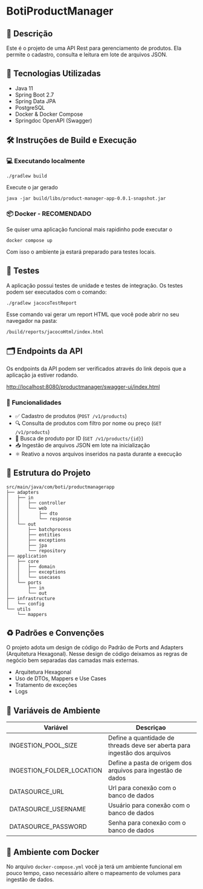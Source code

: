 # BotiProductManager

## 📌 Descrição
Este é o projeto de uma API Rest para gerenciamento de produtos. Ela permite o cadastro, consulta e leitura em lote de arquivos JSON.

## 🧱 Tecnologias Utilizadas
- Java 11
- Spring Boot 2.7
- Spring Data JPA
- PostgreSQL
- Docker & Docker Compose
- Springdoc OpenAPI (Swagger)

## 🛠️ Instruções de Build e Execução
### 💻 Executando localmente
```
./gradlew build
```
Execute o jar gerado
```
java -jar build/libs/product-manager-app-0.0.1-snapshot.jar
```
### 📦 Docker - RECOMENDADO
Se quiser uma aplicação funcional mais rapidinho pode executar o
```
docker compose up
```
Com isso o ambiente ja estará preparado para testes locais.

## 🧪 Testes
A aplicação possui testes de unidade e testes de integração.
Os testes podem ser executados com o comando:
```
./gradlew jacocoTestReport
```
Esse comando vai gerar um report HTML que você pode abrir no seu navegador na pasta:
```
/build/reports/jacocoHtml/index.html
```

## 🗂️ Endpoints da API
Os endpoints da API podem ser verificados através do link depois que a aplicação ja estiver rodando.

[http://localhost:8080/productmanager/swagger-ui/index.html](http://localhost:8080/productmanager/swagger-ui/index.html)
### 🚀 Funcionalidades
- ✅ Cadastro de produtos (`POST /v1/products`)
- 🔍 Consulta de produtos com filtro por nome ou preço (`GET /v1/products`)
- 🔎 Busca de produto por ID (`GET /v1/products/{id}`)
- 📥 Ingestão de arquivos JSON em lote na inicialização
- ⚛️ Reativo a novos arquivos inseridos na pasta durante a execução

## 📁 Estrutura do Projeto
```
src/main/java/com/boti/productmanagerapp
├── adapters
│   ├── in
│   │   ├── controller
│   │   └── web
│   │       ├── dto
│   │       └── response
│   └── out
│       ├── batchprocess
│       ├── entities
│       ├── exceptions
│       ├── jpa
│       └── repository
├── application
│   ├── core
│   │   ├── domain
│   │   ├── exceptions
│   │   └── usecases
│   └── ports
│       ├── in
│       └── out
├── infrastructure
│   └── config
└── utils
    └── mappers
```
## ♻️ Padrões e Convenções

O projeto adota um design de código do Padrão de Ports and Adapters (Arquitetura Hexagonal).
Nesse design de código deixamos as regras de negócio bem separadas das camadas mais externas.

- Arquitetura Hexagonal
- Uso de DTOs, Mappers e Use Cases
- Tratamento de exceções
- Logs

## 🧩 Variáveis de Ambiente
|Variável|Descriçao|
|-------------------|-----------------------------------------------------------------------|
|INGESTION_POOL_SIZE| Define a quantidade de threads deve ser aberta para ingestão dos arquivos|
|INGESTION_FOLDER_LOCATION|Define a pasta de origem dos arquivos para ingestão de dados|
|DATASOURCE_URL| Url para conexão com o banco de dados|
|DATASOURCE_USERNAME| Usuário para conexão com o banco de dados|
|DATASOURCE_PASSWORD| Senha para conexão com o banco de dados|

## 🐳 Ambiente com Docker
No arquivo `docker-compose.yml` você ja terá um ambiente funcional em pouco tempo, caso necessário altere o mapeamento de volumes para ingestão de dados.